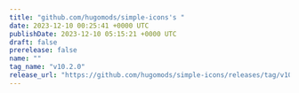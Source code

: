```yaml
---
title: "github.com/hugomods/simple-icons's "
date: 2023-12-10 00:25:41 +0000 UTC
publishDate: 2023-12-10 05:15:21 +0000 UTC
draft: false
prerelease: false
name: ""
tag_name: "v10.2.0"
release_url: "https://github.com/hugomods/simple-icons/releases/tag/v10.2.0"
---
```



